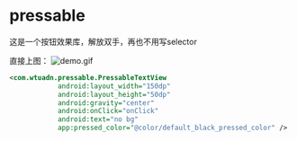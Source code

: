 # pressable
这是一个按钮效果库，解放双手，再也不用写selector

直接上图：
![demo.gif]()
```xml
<com.wtuadn.pressable.PressableTextView
            android:layout_width="150dp"
            android:layout_height="50dp"
            android:gravity="center"
            android:onClick="onClick"
            android:text="no bg"
            app:pressed_color="@color/default_black_pressed_color" />
```